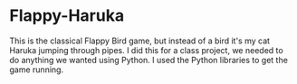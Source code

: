 # Flappy-Haruka
This is the classical Flappy Bird game, but instead of a bird it's my cat Haruka jumping through pipes.
I did this for a class project, we needed to do anything we wanted using Python.
I used the Python libraries to get the game running.
